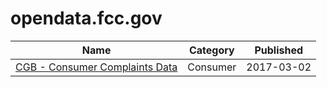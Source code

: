 # opendata.fcc.gov

Name | Category | Published
---- | -------- | ---------
[CGB - Consumer Complaints Data](../datasets/3xyp-aqkj.md) | Consumer | 2017-03-02

